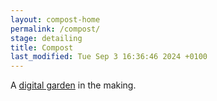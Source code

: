 ```yaml
---
layout: compost-home
permalink: /compost/
stage: detailing
title: Compost
last_modified: Tue Sep 3 16:36:46 2024 +0100
---
```


A [digital garden](https://www.technologyreview.com/2020/09/03/1007716/digital-gardens-let-you-cultivate-your-own-little-bit-of-the-internet/) in the making.